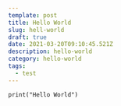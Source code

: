 ```yaml
---
template: post
title: Hello World
slug: hell-world
draft: true
date: 2021-03-20T09:10:45.521Z
description: hello-world
category: hello-world
tags:
  - test
---
```

```
print("Hello World")
```
